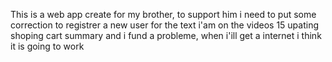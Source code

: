 This is a web app create for my brother, to support him
i need to put some correction to registrer a new user
for the text
i'am on the videos 15 upating shoping cart summary and i fund a probleme, when i'ill get a internet i think it is going to work
